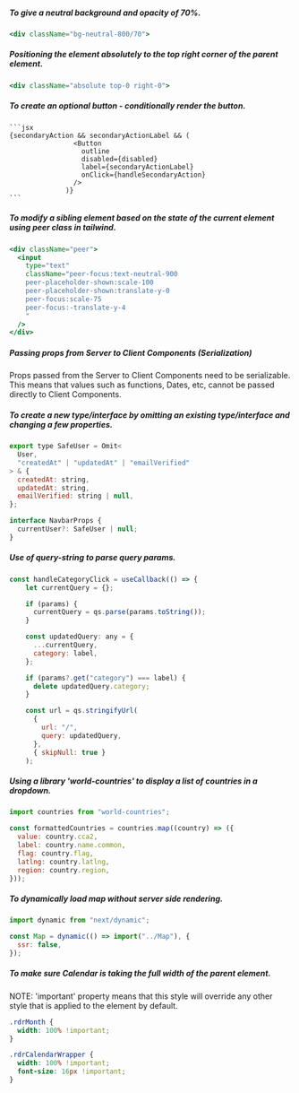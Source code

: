 ##### To give a neutral background and opacity of 70%.

```jsx
<div className="bg-neutral-800/70">
```

##### Positioning the element absolutely to the top right corner of the parent element.

```jsx
<div className="absolute top-0 right-0">
```

##### To create an optional button - conditionally render the button.

    ```jsx
    {secondaryAction && secondaryActionLabel && (
                    <Button
                      outline
                      disabled={disabled}
                      label={secondaryActionLabel}
                      onClick={handleSecondaryAction}
                    />
                  )}
    ```

##### To modify a sibling element based on the state of the current element using peer class in tailwind.

```jsx
<div className="peer">
  <input
    type="text"
    className="peer-focus:text-neutral-900
    peer-placeholder-shown:scale-100
    peer-placeholder-shown:translate-y-0
    peer-focus:scale-75
    peer-focus:-translate-y-4
    "
  />
</div>
```

##### Passing props from Server to Client Components (Serialization)

Props passed from the Server to Client Components need to be serializable. This means that values such as functions, Dates, etc, cannot be passed directly to Client Components.

##### To create a new type/interface by omitting an existing type/interface and changing a few properties.

```jsx
export type SafeUser = Omit<
  User,
  "createdAt" | "updatedAt" | "emailVerified"
> & {
  createdAt: string,
  updatedAt: string,
  emailVerified: string | null,
};

interface NavbarProps {
  currentUser?: SafeUser | null;
}
```

##### Use of query-string to parse query params.

```jsx
const handleCategoryClick = useCallback(() => {
    let currentQuery = {};

    if (params) {
      currentQuery = qs.parse(params.toString());
    }

    const updatedQuery: any = {
      ...currentQuery,
      category: label,
    };

    if (params?.get("category") === label) {
      delete updatedQuery.category;
    }

    const url = qs.stringifyUrl(
      {
        url: "/",
        query: updatedQuery,
      },
      { skipNull: true }
    );
```

##### Using a library 'world-countries' to display a list of countries in a dropdown.

```jsx
import countries from "world-countries";

const formattedCountries = countries.map((country) => ({
  value: country.cca2,
  label: country.name.common,
  flag: country.flag,
  latlng: country.latlng,
  region: country.region,
}));
```

##### To dynamically load map without server side rendering.

```jsx
import dynamic from "next/dynamic";

const Map = dynamic(() => import("../Map"), {
  ssr: false,
});
```

##### To make sure Calendar is taking the full width of the parent element.

NOTE: 'important' property means that this style will override any other style that is applied to the element by default.

```css
.rdrMonth {
  width: 100% !important;
}

.rdrCalendarWrapper {
  width: 100% !important;
  font-size: 16px !important;
}
```
